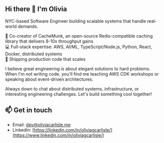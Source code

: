 ## Hi there 👋 I'm Olivia

NYC-based Software Engineer building scalable systems that handle real-world demands.

🚀 Co-creator of CacheMunk, an open-source Redis-compatible caching library that delivers 8-10x throughput gains  
💻 Full-stack expertise: AWS, AI/ML, TypeScript/Node.js, Python, React, Docker, distributed systems  
🎯 Shipping production code that scales  

I believe great engineering is about elegant solutions to hard problems. When I'm not writing code, you'll find me teaching AWS CDK workshops or speaking about event-driven architectures.

Always down to chat about distributed systems, infrastructure, or interesting engineering challenges. Let's build something cool together!

## 📫 Get in touch
  - Email: [dev@oliviacarlisle.me](mailto:dev@oliviacarlisle.me)
  - LinkedIn: [https://linkedin.com/in/oliviagcarlisle/](https://www.linkedin.com/in/oliviagcarlisle/)
<!--
**oliviacarlisle/oliviacarlisle** is a ✨ _special_ ✨ repository because its `README.md` (this file) appears on your GitHub profile.

Here are some ideas to get you started:

- 🔭 I’m currently working on ...
- 🌱 I’m currently learning ...
- 👯 I’m looking to collaborate on ...
- 🤔 I’m looking for help with ...
- 💬 Ask me about ...

- 😄 Pronouns: ...
- ⚡ Fun fact: ...
-->
